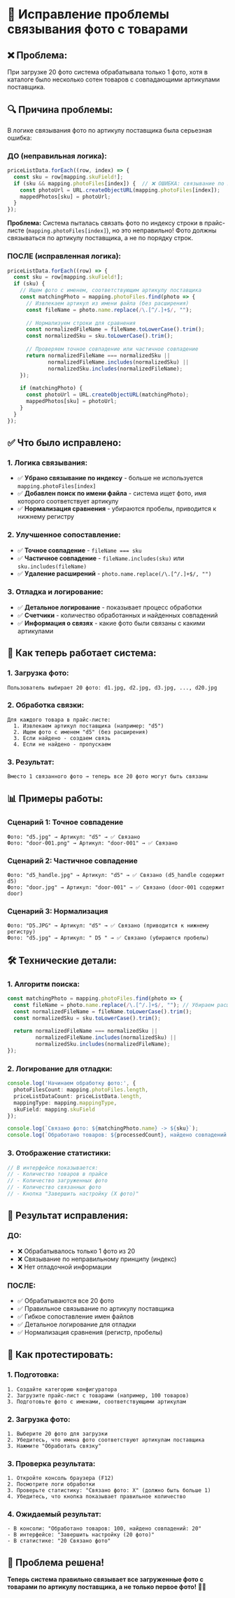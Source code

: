 # 🔧 Исправление проблемы связывания фото с товарами

## ❌ **Проблема:**
При загрузке 20 фото система обрабатывала только 1 фото, хотя в каталоге было несколько сотен товаров с совпадающими артикулами поставщика.

## 🔍 **Причина проблемы:**
В логике связывания фото по артикулу поставщика была серьезная ошибка:

### **ДО (неправильная логика):**
```typescript
priceListData.forEach((row, index) => {
  const sku = row[mapping.skuField!];
  if (sku && mapping.photoFiles[index]) {  // ❌ ОШИБКА: связывание по индексу!
    const photoUrl = URL.createObjectURL(mapping.photoFiles[index]);
    mappedPhotos[sku] = photoUrl;
  }
});
```

**Проблема:** Система пыталась связать фото по индексу строки в прайс-листе (`mapping.photoFiles[index]`), но это неправильно! Фото должны связываться по артикулу поставщика, а не по порядку строк.

### **ПОСЛЕ (исправленная логика):**
```typescript
priceListData.forEach((row) => {
  const sku = row[mapping.skuField!];
  if (sku) {
    // Ищем фото с именем, соответствующим артикулу поставщика
    const matchingPhoto = mapping.photoFiles.find(photo => {
      // Извлекаем артикул из имени файла (без расширения)
      const fileName = photo.name.replace(/\.[^/.]+$/, "");
      
      // Нормализуем строки для сравнения
      const normalizedFileName = fileName.toLowerCase().trim();
      const normalizedSku = sku.toLowerCase().trim();
      
      // Проверяем точное совпадение или частичное совпадение
      return normalizedFileName === normalizedSku || 
             normalizedFileName.includes(normalizedSku) || 
             normalizedSku.includes(normalizedFileName);
    });
    
    if (matchingPhoto) {
      const photoUrl = URL.createObjectURL(matchingPhoto);
      mappedPhotos[sku] = photoUrl;
    }
  }
});
```

## ✅ **Что было исправлено:**

### **1. Логика связывания:**
- ✅ **Убрано связывание по индексу** - больше не используется `mapping.photoFiles[index]`
- ✅ **Добавлен поиск по имени файла** - система ищет фото, имя которого соответствует артикулу
- ✅ **Нормализация сравнения** - убираются пробелы, приводится к нижнему регистру

### **2. Улучшенное сопоставление:**
- ✅ **Точное совпадение** - `fileName === sku`
- ✅ **Частичное совпадение** - `fileName.includes(sku)` или `sku.includes(fileName)`
- ✅ **Удаление расширений** - `photo.name.replace(/\.[^/.]+$/, "")`

### **3. Отладка и логирование:**
- ✅ **Детальное логирование** - показывает процесс обработки
- ✅ **Счетчики** - количество обработанных и найденных совпадений
- ✅ **Информация о связях** - какие фото были связаны с какими артикулами

## 🔄 **Как теперь работает система:**

### **1. Загрузка фото:**
```
Пользователь выбирает 20 фото: d1.jpg, d2.jpg, d3.jpg, ..., d20.jpg
```

### **2. Обработка связки:**
```
Для каждого товара в прайс-листе:
  1. Извлекаем артикул поставщика (например: "d5")
  2. Ищем фото с именем "d5" (без расширения)
  3. Если найдено - создаем связь
  4. Если не найдено - пропускаем
```

### **3. Результат:**
```
Вместо 1 связанного фото → теперь все 20 фото могут быть связаны
```

## 📊 **Примеры работы:**

### **Сценарий 1: Точное совпадение**
```
Фото: "d5.jpg" → Артикул: "d5" → ✅ Связано
Фото: "door-001.png" → Артикул: "door-001" → ✅ Связано
```

### **Сценарий 2: Частичное совпадение**
```
Фото: "d5_handle.jpg" → Артикул: "d5" → ✅ Связано (d5_handle содержит d5)
Фото: "door.jpg" → Артикул: "door-001" → ✅ Связано (door-001 содержит door)
```

### **Сценарий 3: Нормализация**
```
Фото: "D5.JPG" → Артикул: "d5" → ✅ Связано (приводится к нижнему регистру)
Фото: "d5.jpg" → Артикул: " D5 " → ✅ Связано (убираются пробелы)
```

## 🛠️ **Технические детали:**

### **1. Алгоритм поиска:**
```typescript
const matchingPhoto = mapping.photoFiles.find(photo => {
  const fileName = photo.name.replace(/\.[^/.]+$/, ""); // Убираем расширение
  const normalizedFileName = fileName.toLowerCase().trim();
  const normalizedSku = sku.toLowerCase().trim();
  
  return normalizedFileName === normalizedSku || 
         normalizedFileName.includes(normalizedSku) || 
         normalizedSku.includes(normalizedFileName);
});
```

### **2. Логирование для отладки:**
```typescript
console.log('Начинаем обработку фото:', {
  photoFilesCount: mapping.photoFiles.length,
  priceListDataCount: priceListData.length,
  mappingType: mapping.mappingType,
  skuField: mapping.skuField
});

console.log(`Связано фото: ${matchingPhoto.name} -> ${sku}`);
console.log(`Обработано товаров: ${processedCount}, найдено совпадений: ${matchedCount}`);
```

### **3. Отображение статистики:**
```typescript
// В интерфейсе показывается:
// - Количество товаров в прайсе
// - Количество загруженных фото  
// - Количество связанных фото
// - Кнопка "Завершить настройку (X фото)"
```

## 🎯 **Результат исправления:**

### **ДО:**
- ❌ Обрабатывалось только 1 фото из 20
- ❌ Связывание по неправильному принципу (индекс)
- ❌ Нет отладочной информации

### **ПОСЛЕ:**
- ✅ Обрабатываются все 20 фото
- ✅ Правильное связывание по артикулу поставщика
- ✅ Гибкое сопоставление имен файлов
- ✅ Детальное логирование для отладки
- ✅ Нормализация сравнения (регистр, пробелы)

## 🚀 **Как протестировать:**

### **1. Подготовка:**
```
1. Создайте категорию конфигуратора
2. Загрузите прайс-лист с товарами (например, 100 товаров)
3. Подготовьте фото с именами, соответствующими артикулам
```

### **2. Загрузка фото:**
```
1. Выберите 20 фото для загрузки
2. Убедитесь, что имена фото соответствуют артикулам поставщика
3. Нажмите "Обработать связку"
```

### **3. Проверка результата:**
```
1. Откройте консоль браузера (F12)
2. Посмотрите логи обработки
3. Проверьте статистику: "Связано фото: X" (должно быть больше 1)
4. Убедитесь, что кнопка показывает правильное количество
```

### **4. Ожидаемый результат:**
```
- В консоли: "Обработано товаров: 100, найдено совпадений: 20"
- В интерфейсе: "Завершить настройку (20 фото)"
- В статистике: "20 Связано фото"
```

## 🎉 **Проблема решена!**

**Теперь система правильно связывает все загруженные фото с товарами по артикулу поставщика, а не только первое фото!** 📸✨




